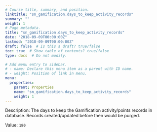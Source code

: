 ```yaml
---
# Course title, summary, and position.
linktitle: "sn_gamification.days_to_keep_activity_records"
summary: ""
weight: 1
# Page metadata.
title: "sn_gamification.days_to_keep_activity_records"
date: "2018-09-09T00:00:00Z"
lastmod: "2018-09-09T00:00:00Z"
draft: false  # Is this a draft? true/false
toc: true  # Show table of contents? true/false
type: docs  # Do not modify.

# Add menu entry to sidebar.
# - name: Declare this menu item as a parent with ID name.
# - weight: Position of link in menu.
menu:
  properties:
    parent: Properties
    name: "sn_gamification.days_to_keep_activity_records"
    weight: 1
---
```


Description: The days to keep the Gamification activity/points records in database. Records created/updated before then would be purged.


Value: `180`